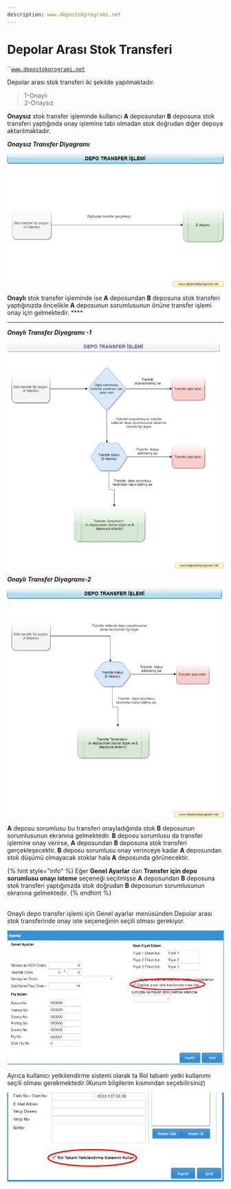 ```yaml
---
description: www.depostokprogrami.net
---
```


# Depolar Arası Stok Transferi

``[`www.depostokprogrami.net`](https://www.depostokprogrami.net)

Depolar arası stok transferi iki şekilde yapılmaktadır.&#x20;

> 1-Onaylı\
> 2-Onaysız

**Onaysız** stok transfer işleminde kullanıcı **A** deposundan **B** deposuna stok transferi yaptığında onay işlemine tabi olmadan stok doğrudan diğer depoya aktarılmaktadır.

_**Onaysız Transfer Diyagramı**_

![Onaysız Depo Transfer Diyagramı](<../../.gitbook/assets/image (36).png>)

**Onaylı** stok transfer işleminde ise **A** deposundan **B** deposuna stok transferi yaptığınızda öncelikle **A** deposunun sorumlusunun önüne transfer işlemi onay için gelmektedir. ****&#x20;

****

_**Onaylı Transfer Diyagramı -1**_

![Onaylı depo transfer diyagramı-1](<../../.gitbook/assets/image (30).png>)

_**Onaylı Transfer Diyagramı-2**_

![Onaylı depo transfer diyagramı-2](<../../.gitbook/assets/image (31).png>)

**A** deposu sorumlusu bu transferi onayladığında stok **B** deposunun sorumlusunun ekranına gelmektedir. **B** deposu sorumlusu da transfer işlemine onay verirse, **A** deposundan **B** deposuna stok transferi gerçekleşecektir. **B** deposu sorumlusu onay verinceye kadar **A** deposundan stok düşümü olmayacak stoklar hala **A** deposunda görünecektir.

{% hint style="info" %}
Eğer **Genel Ayarlar** dan **Transfer için depo sorumlusu onayı isteme** seçeneği seçilmişse **A** deposundan **B** deposuna stok transferi yaptığınızda stok doğrudan **B** deposunun sorumlusunun ekranına gelmektedir.
{% endhint %}

\
Onaylı depo transfer işlemi için Genel ayarlar menüsünden Depolar arası stok transferinde onay iste seçeneğinin seçili olması gerekiyor.&#x20;

![](<../../.gitbook/assets/image (24).png>)

Ayrıca kullanıcı yetkilendirme sistemi olarak ta Rol tabanlı yetki kullanımı seçili olması gerekmektedir.(Kurum bilgilerim kısmından seçebilirsiniz)

![](<../../.gitbook/assets/image (25).png>)

&#x20;
